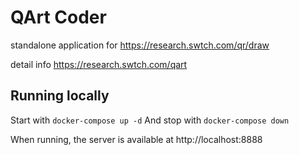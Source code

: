 # QArt Coder

standalone application for https://research.swtch.com/qr/draw

detail info https://research.swtch.com/qart

## Running locally

Start with `docker-compose up -d`
And stop with `docker-compose down`

When running, the server is available at http://localhost:8888
